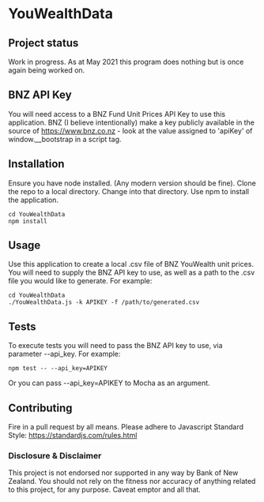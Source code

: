 # YouWealthData

## Project status
Work in progress. As at May 2021 this program does nothing but is once again being worked on.

## BNZ API Key
You will need access to a BNZ Fund Unit Prices API Key to use this application. 
BNZ (I believe intentionally) make a key publicly available in the source of https://www.bnz.co.nz - look at the value assigned to 'apiKey' of window.__bootstrap in a script tag.

## Installation
Ensure you have node installed. (Any modern version should be fine). 
Clone the repo to a local directory. Change into that directory. Use npm to install the application.

```
cd YouWealthData
npm install
```

## Usage
Use this application to create a local .csv file of BNZ YouWealth unit prices. 
You will need to supply the BNZ API key to use, as well as a path to the .csv file you would like to generate. 
For example:

```
cd YouWealthData
./YouWealthData.js -k APIKEY -f /path/to/generated.csv
```

## Tests

To execute tests you will need to pass the BNZ API key to use, via parameter --api_key.
For example:

```
npm test -- --api_key=APIKEY
```

Or you can pass --api_key=APIKEY to Mocha as an argument.

## Contributing
Fire in a pull request by all means. Please adhere to Javascript Standard Style: https://standardjs.com/rules.html

### Disclosure & Disclaimer
This project is not endorsed nor supported in any way by Bank of New Zealand. You should not rely on the fitness nor accuracy of anything related to this project, for any purpose. Caveat emptor and all that.